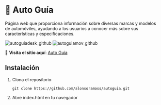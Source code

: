 # 🚗 Auto Guía  
Página web que proporciona información sobre diversas marcas y modelos de automóviles, ayudando a los usuarios a conocer más sobre sus características y especificaciones.

![autoguiadesk_github](https://github.com/user-attachments/assets/ef59b8a0-0764-4a3a-b2a1-865f957d1fba)
![autoguiamov_github](https://github.com/user-attachments/assets/5bc11700-f6a8-4c76-966a-fa10d81a3f6c)

🔗 **Visita el sitio aquí**: [Auto Guía](https://autoguia.netlify.app)  

## Instalación

1. Clona el repositorio

       git clone https://github.com/alonsoramoss/autoguia.git
   
2. Abre index.html en tu navegador
